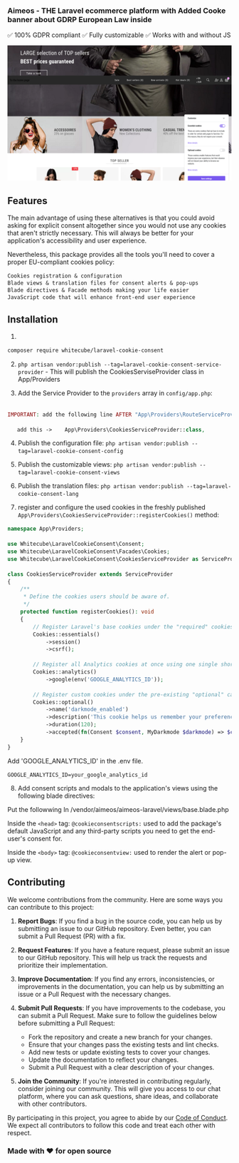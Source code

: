  ### Aimeos - THE Laravel ecommerce platform with Added Cooke banner about GDRP European Law inside

 

✅ 100% GDPR compliant
✅ Fully customizable
✅ Works with and without JS


![Aimeos Cookie](https://github.com/chiarraeu/source/blob/main/aimeoscookie.png?raw=true "Aimeos Cookie")

## Features

The main advantage of using these alternatives is that you could avoid asking for explicit consent altogether since you would not use any cookies that aren't strictly necessary. This will always be better for your application's accessibility and user experience.

Nevertheless, this package provides all the tools you'll need to cover a proper EU-compliant cookies policy:

    Cookies registration & configuration
    Blade views & translation files for consent alerts & pop-ups
    Blade directives & Facade methods making your life easier
    JavaScript code that will enhance front-end user experience



## Installation
1. 
```bash
composer require whitecube/laravel-cookie-consent
```
2. `php artisan vendor:publish --tag=laravel-cookie-consent-service-provider` - This will publish the CookiesServiseProvider class in App/Providers

3. Add the Service Provider to the `providers` array in `config/app.php`:
```php

IMPORTANT: add the following line AFTER "App\Providers\RouteServiceProvider::class,"
       
   add this ->    App\Providers\CookiesServiceProvider::class,

```
4. Publish the configuration file: `php artisan vendor:publish --tag=laravel-cookie-consent-config`

5. Publish the customizable views: `php artisan vendor:publish --tag=laravel-cookie-consent-views`

6. Publish the translation files: `php artisan vendor:publish --tag=laravel-cookie-consent-lang`

7. register and configure the used cookies in the freshly published `App\Providers\CookiesServiceProvider::registerCookies()` method:

```php
namespace App\Providers;

use Whitecube\LaravelCookieConsent\Consent;
use Whitecube\LaravelCookieConsent\Facades\Cookies;
use Whitecube\LaravelCookieConsent\CookiesServiceProvider as ServiceProvider;

class CookiesServiceProvider extends ServiceProvider
{
    /**
     * Define the cookies users should be aware of.
     */
    protected function registerCookies(): void
    {
        // Register Laravel's base cookies under the "required" cookies section:
        Cookies::essentials()
            ->session()
            ->csrf();

        // Register all Analytics cookies at once using one single shorthand method:
        Cookies::analytics()
            ->google(env('GOOGLE_ANALYTICS_ID'));
    
        // Register custom cookies under the pre-existing "optional" category:
        Cookies::optional()
            ->name('darkmode_enabled')
            ->description('This cookie helps us remember your preferences regarding the interface\'s brightness.')
            ->duration(120);
            ->accepted(fn(Consent $consent, MyDarkmode $darkmode) => $consent->cookie(value: $darkmode->getDefaultValue()));
    }
}
```
Add 'GOOGLE_ANALYTICS_ID' in the .env file.

```
GOOGLE_ANALYTICS_ID=your_google_analytics_id
```

8. Add consent scripts and modals to the application's views using the following blade directives:

Put the followwing In /vendor/aimeos/aimeos-laravel/views/base.blade.php

Inside the `<head>` tag:
`@cookieconsentscripts:` used to add the package's default JavaScript and any third-party scripts you need to get the end-user's consent for.


Inside the `<body>` tag:
`@cookieconsentview:` used to render the alert or pop-up view.

## Contributing

We welcome contributions from the community. Here are some ways you can contribute to this project:

1. **Report Bugs**: If you find a bug in the source code, you can help us by submitting an issue to our GitHub repository. Even better, you can submit a Pull Request (PR) with a fix.

2. **Request Features**: If you have a feature request, please submit an issue to our GitHub repository. This will help us track the requests and prioritize their implementation.

3. **Improve Documentation**: If you find any errors, inconsistencies, or improvements in the documentation, you can help us by submitting an issue or a Pull Request with the necessary changes.

4. **Submit Pull Requests**: If you have improvements to the codebase, you can submit a Pull Request. Make sure to follow the guidelines below before submitting a Pull Request:

   - Fork the repository and create a new branch for your changes.
   - Ensure that your changes pass the existing tests and lint checks.
   - Add new tests or update existing tests to cover your changes.
   - Update the documentation to reflect your changes.
   - Submit a Pull Request with a clear description of your changes.

5. **Join the Community**: If you're interested in contributing regularly, consider joining our community. This will give you access to our chat platform, where you can ask questions, share ideas, and collaborate with other contributors.

By participating in this project, you agree to abide by our [Code of Conduct](CODE_OF_CONDUCT.md). We expect all contributors to follow this code and treat each other with respect.



### Made with ❤️ for open source
